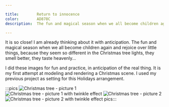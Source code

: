 ```yaml
---

title:        Return to innocence
color:        AD878C
description:  The fun and magical season when we all become children again and rejoice over little things, because they seem so different in the Christmas tree lights, they smell better, they taste heavenly...

---
```

It is so close! I am already thinking about it with anticipation. The fun and magical season when we all become children again and rejoice over little things, because they seem so different in the Christmas tree lights, they smell better, they taste heavenly...

I did these images for fun and practice, in anticipation of the real thing. It is my first attempt at modeling and rendering a Christmas scene. I used my previous project as setting for this Holidays arrangement.

:::pics
![Christmas tree - picture 1](jpg)
![Christmas tree - picture 1 with twinkle effect](gif)
![Christmas tree - picture 2](jpg)
![Christmas tree - picture 2 with twinkle effect](gif)
pics:::
